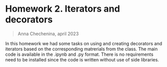 # Homework 2. Iterators and decorators
> Anna Chechenina, april 2023

In this homework we had some tasks on using and creating decorators and iterators based on the corresponding matrerials from the class. 
The main code is available in the .ipynb and .py format. 
There is no requirements need to be installed since the code is written without use of side libraries. 
